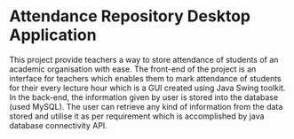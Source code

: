 # Attendance Repository Desktop Application

This project provide teachers a way to store attendance of students of an academic organisation with ease. The front-end of the project is an interface for teachers which enables them to mark attendance of students for their every lecture hour which is a GUI created using Java Swing toolkit. In the back-end, the information given by user is stored into the database (used MySQL). The user can retrieve any kind of information from the data stored and utilise it as per requirement which is accomplished by java database connectivity API. 

